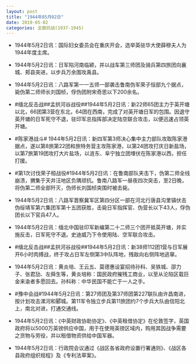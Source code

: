 ```yaml
---
layout: post
title: "1944年05月02日"
date: 2019-05-02
categories: 全面抗战(1937-1945)
---
```


<meta name="referrer" content="no-referrer" />

- 1944年5月2日讯：国际妇女委员会在重庆开会，选举英驻华大使薛穆夫人为1944年度主席。 

- 1944年5月2日讯：日军陷河南临颍，并以战车第三师团及骑兵第四旅团向襄城、郏县突进，以步兵万余围攻禹县。 

- 1944年5月2日讯：八路军第一一五师一部袭击鲁南伪军荣子恒部九个据点，毙伪第二师师长刘国桢，俘伪团附宋奇思以下200余名。 

- #缅北反击战##孟拱河谷战役##1944年5月2日讯：新22师65团主力于英开塘以北，66团第3营在东北，64团在西南，完成了对英开塘日军的包围。因退守英开塘的日军死守不退，驻印军总指挥部决定陆空联合攻击，以便迅速占领英开塘。 

- #陈家港战斗# 1944年5月2日讯：新四军第3师决心集中主力部队攻取陈家港据点，遂以第8旅第22团和旅特务营主攻陈家港，以第24团攻打庆日新盐场，以第7旅第19团攻打大片盐场，以涟东、阜宁独立团埋伏在陈家港以西，担任打援。 

- #第1次讨伐荣子桓战役#1944年5月2日讯：在鲁南部队夹击下，伪第二师全线崩溃，猬集于天井汪地区负隅顽抗。鲁南八路军一昼夜四次突击，至2日晚，将伪第二师全部歼灭，伪师长刘国桢突围时被击毙。 

- 1944年5月2日讯：八路军晋察冀军区第四分区一部在河北行唐县沟里镇伏击伪绥靖军第六集团军第十五团获胜，击毙日军指挥官、伪营长以下43人，俘伪团长以下官兵47人。 

- 1944年5月2日讯：缅北中国驻印军新编第二十二师三个团开抵英开塘，并实施反击，日军死守不退。史迪威乃下令使用陆、空军联合攻击。 

- #缅北反击战##孟拱河谷战役##1944年5月2日讯：新38师112团1营与日军展开6小时肉搏战，终于攻占日军左侧第3中队阵地，残敌向右侧阵地逃窜。 

- 1944年5月2日讯：黄炎培、王云五、莫德惠设宴招待孙科、吴铁城、邵力子、张君劢、左舜生等，黄炎培称：国民政府摧残工商业，以至从沦陷区载巨金来渝者多愿回去。孙科称：中华民国不能亡于一人之手。 

- #豫中会战#1944年5月2日讯：第27师团及第37师团第227联队由许昌南进，按计划攻击漯河和郾城。第11军令独立步兵第11旅团约7个步兵大队由信阳北上，南北对进，打通交通线。 

- 1944年5月2日讯：《中英财政协助协定》、《中英租借协定》在伦敦签字，英国政府将以5000万英镑供应中国，用于在使用英镑区域内，购用其因战争需要之货物与劳役，并以租借物资供给中国军器。 

- 1944年5月2日讯：行政院会议通过《战区各省政府设置行署通则》、《战区各县政府组织规程》及《专利法草案》。 

